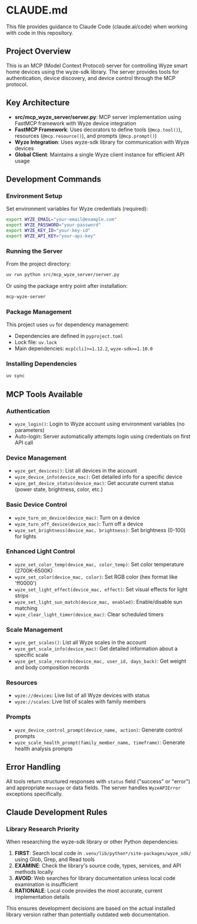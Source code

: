 # CLAUDE.md

This file provides guidance to Claude Code (claude.ai/code) when working with code in this repository.

## Project Overview

This is an MCP (Model Context Protocol) server for controlling Wyze smart home devices using the wyze-sdk library. The server provides tools for authentication, device discovery, and device control through the MCP protocol.

## Key Architecture

- **src/mcp_wyze_server/server.py**: MCP server implementation using FastMCP framework with Wyze device integration
- **FastMCP Framework**: Uses decorators to define tools (`@mcp.tool()`), resources (`@mcp.resource()`), and prompts (`@mcp.prompt()`)
- **Wyze Integration**: Uses wyze-sdk library for communication with Wyze devices
- **Global Client**: Maintains a single Wyze client instance for efficient API usage

## Development Commands

### Environment Setup

Set environment variables for Wyze credentials (required):

```bash
export WYZE_EMAIL="your-email@example.com"
export WYZE_PASSWORD="your-password"
export WYZE_KEY_ID="your-key-id"
export WYZE_API_KEY="your-api-key"
```

### Running the Server

From the project directory:
```bash
uv run python src/mcp_wyze_server/server.py
```

Or using the package entry point after installation:
```bash
mcp-wyze-server
```

### Package Management

This project uses `uv` for dependency management:

- Dependencies are defined in `pyproject.toml`
- Lock file: `uv.lock`
- Main dependencies: `mcp[cli]>=1.12.2`, `wyze-sdk>=1.10.0`

### Installing Dependencies

```bash
uv sync
```

## MCP Tools Available

### Authentication

- `wyze_login()`: Login to Wyze account using environment variables (no parameters)
- Auto-login: Server automatically attempts login using credentials on first API call

### Device Management

- `wyze_get_devices()`: List all devices in the account
- `wyze_device_info(device_mac)`: Get detailed info for a specific device
- `wyze_get_device_status(device_mac)`: Get accurate current status (power state, brightness, color, etc.)

### Basic Device Control

- `wyze_turn_on_device(device_mac)`: Turn on a device
- `wyze_turn_off_device(device_mac)`: Turn off a device
- `wyze_set_brightness(device_mac, brightness)`: Set brightness (0-100) for lights


### Enhanced Light Control

- `wyze_set_color_temp(device_mac, color_temp)`: Set color temperature (2700K-6500K)
- `wyze_set_color(device_mac, color)`: Set RGB color (hex format like 'ff0000')
- `wyze_set_light_effect(device_mac, effect)`: Set visual effects for light strips
- `wyze_set_light_sun_match(device_mac, enabled)`: Enable/disable sun matching
- `wyze_clear_light_timer(device_mac)`: Clear scheduled timers


### Scale Management

- `wyze_get_scales()`: List all Wyze scales in the account
- `wyze_get_scale_info(device_mac)`: Get detailed information about a specific scale
- `wyze_get_scale_records(device_mac, user_id, days_back)`: Get weight and body composition records

### Resources

- `wyze://devices`: Live list of all Wyze devices with status
- `wyze://scales`: Live list of scales with family members

### Prompts

- `wyze_device_control_prompt(device_name, action)`: Generate control prompts
- `wyze_scale_health_prompt(family_member_name, timeframe)`: Generate health analysis prompts

## Error Handling

All tools return structured responses with `status` field ("success" or "error") and appropriate `message` or data fields. The server handles `WyzeAPIError` exceptions specifically.

## Claude Development Rules

### Library Research Priority

When researching the wyze-sdk library or other Python dependencies:

1. **FIRST**: Search local code in `.venv/lib/python*/site-packages/wyze_sdk/` using Glob, Grep, and Read tools
2. **EXAMINE**: Check the library's source code, types, services, and API methods locally
3. **AVOID**: Web searches for library documentation unless local code examination is insufficient
4. **RATIONALE**: Local code provides the most accurate, current implementation details

This ensures development decisions are based on the actual installed library version rather than potentially outdated web documentation.
